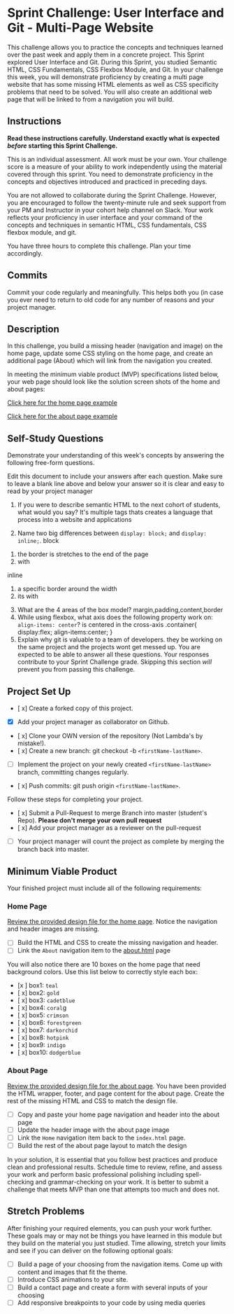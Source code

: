 # Sprint Challenge: User Interface and Git - Multi-Page Website

This challenge allows you to practice the concepts and techniques learned over the past week and apply them in a concrete project. This Sprint explored User Interface and Git. During this Sprint, you studied Semantic HTML, CSS Fundamentals, CSS Flexbox Module, and Git. In your challenge this week, you will demonstrate proficiency by creating a multi page website that has some missing HTML elements as well as CSS specificity problems that need to be solved.  You will also create an additional web page that will be linked to from a navigation you will build.

## Instructions

**Read these instructions carefully. Understand exactly what is expected _before_ starting this Sprint Challenge.**

This is an individual assessment. All work must be your own. Your challenge score is a measure of your ability to work independently using the material covered through this sprint. You need to demonstrate proficiency in the concepts and objectives introduced and practiced in preceding days.

You are not allowed to collaborate during the Sprint Challenge. However, you are encouraged to follow the twenty-minute rule and seek support from your PM and Instructor in your cohort help channel on Slack. Your work reflects your proficiency in user interface and your command of the concepts and techniques in semantic HTML, CSS fundamentals, CSS flexbox module, and git.

You have three hours to complete this challenge. Plan your time accordingly.

## Commits

Commit your code regularly and meaningfully. This helps both you (in case you ever need to return to old code for any number of reasons and your project manager.

## Description

In this challenge, you build a missing header (navigation and image) on the home page, update some CSS styling on the home page, and create an additional page (About) which will link from the navigation you created.

In meeting the minimum viable product (MVP) specifications listed below, your web page should look like the solution screen shots of the home and about pages:

[Click here for the home page example](https://tk-assets.lambdaschool.com/39a49225-8ac9-43da-aa90-514fd60ae99a_sprint-challenge-ui-home-example.png)

[Click here for the about page example](https://tk-assets.lambdaschool.com/ede1bb1a-63ff-4801-8c02-3efa2f603190_sprint-challenge-ui-about-example.png)

## Self-Study Questions

Demonstrate your understanding of this week's concepts by answering the following free-form questions.

Edit this document to include your answers after each question. Make sure to leave a blank line above and below your answer so it is clear and easy to read by your project manager

1. If you were to describe semantic HTML to the next cohort of students, what would you say?
It's multiple tags thats creates a language that process into a website and applications

2. Name two big differences between ```display: block;``` and ```display: inline;```.
 block
 1) the border is stretches to the end of the page
 2) with <p>

 inline
 1) a specific border around the width
 2) its with <span>
3. What are the 4 areas of the box model?
    margin,padding,content,border
4. While using flexbox, what axis does the following property work on: ```align-items: center```?
is centered in the cross-axis
.container{
    display:flex;
    align-items:center;
}
5. Explain why git is valuable to a team of developers.
 they be working on the same project and the projects wont get messed up.
You are expected to be able to answer all these questions. Your responses contribute to your Sprint Challenge grade. Skipping this section *will* prevent you from passing this challenge.

## Project Set Up

- [ x] Create a forked copy of this project.
- [x] Add your project manager as collaborator on Github.
- [ x] Clone your OWN version of the repository (Not Lambda's by mistake!).
- [ x] Create a new branch: git checkout -b `<firstName-lastName>`.
- [ ] Implement the project on your newly created `<firstName-lastName>` branch, committing changes regularly.
- [ x] Push commits: git push origin `<firstName-lastName>`.
 
Follow these steps for completing your project.

- [ x] Submit a Pull-Request to merge <firstName-lastName> Branch into master (student's  Repo). **Please don't merge your own pull request**
- [ x] Add your project manager as a reviewer on the pull-request
- [ ] Your project manager will count the project as complete by merging the branch back into master.
 


## Minimum Viable Product

Your finished project must include all of the following requirements:

### Home Page

[Review the provided design file for the home page](design-files/home.png).  Notice the navigation and header images are missing.

* [ ] Build the HTML and CSS to create the missing navigation and header.
* [ ] Link the `About` navigation item to the [about.html](about.html) page

You will also notice there are 10 boxes on the home page that need background colors.  Use this list below to correctly style each box:

* [x ] box1: `teal`
* [ x] box2: `gold`
* [ x] box3: `cadetblue`
* [ x] box4: `coral`g
* [ x] box5: `crimson`
* [ x] box6: `forestgreen`
* [ x] box7: `darkorchid`
* [ x] box8: `hotpink`
* [ x] box9: `indigo`
* [ x] box10: `dodgerblue`

### About Page

[Review the provided design file for the about page](design-files/about.png). You have been provided the HTML wrapper, footer, and page content for the about page. Create the rest of the missing HTML and CSS to match the design file.

* [ ] Copy and paste your home page navigation and header into the about page
* [ ] Update the header image with the about page image
* [ ] Link the `Home` navigation item back to the `index.html` page.
* [ ] Build the rest of the about page layout to match the design

In your solution, it is essential that you follow best practices and produce clean and professional results. Schedule time to review, refine, and assess your work and perform basic professional polishing including spell-checking and grammar-checking on your work. It is better to submit a challenge that meets MVP than one that attempts too much and does not.

## Stretch Problems

After finishing your required elements, you can push your work further. These goals may or may not be things you have learned in this module but they build on the material you just studied. Time allowing, stretch your limits and see if you can deliver on the following optional goals:

* [ ] Build a page of your choosing from the navigation items.  Come up with content and images that fit the theme.  
* [ ] Introduce CSS animations to your site.
* [ ] Build a contact page and create a form with several inputs of your choosing
* [ ] Add responsive breakpoints to your code by using media queries
